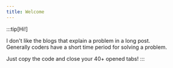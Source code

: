 ```yaml
---
title: Welcome
---
```


:::tip[Hi!]

I don't like the blogs that explain a problem in a long post.  
Generally coders have a short time period for solving a problem.

Just copy the code and close your 40+ opened tabs!
:::
